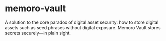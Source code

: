 # memoro-vault
A solution to the core paradox of digital asset security: how to store digital assets such as seed phrases without digital exposure. Memoro Vault stores secrets securely—in plain sight.

